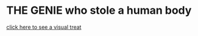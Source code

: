 # THE GENIE who stole a human body

[click here to see a visual treat](abhijithneilabraham.github.io)
